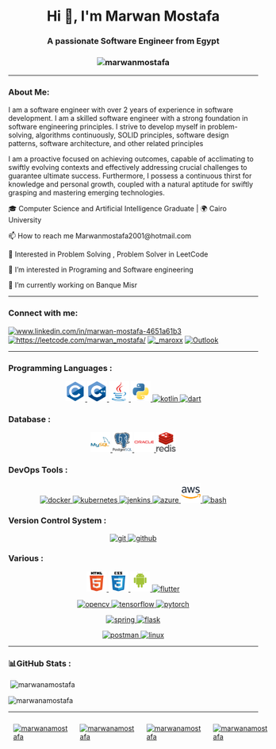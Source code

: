 <h1 align="center">Hi 👋, I'm Marwan Mostafa </h1>
<h3 align="center">A passionate Software Engineer from Egypt</h3>
<h3 align="center" > <img src="https://komarev.com/ghpvc/?username=marwanmostafa&label=Profile%20views&color=0e75b6&style=flat" alt="marwanmostafa" /> </h3>

---
### About Me:
<p>I am a software engineer with over 2 years of experience in software development. I am a skilled software engineer with a strong foundation in software engineering principles. I strive to develop myself in problem-solving, algorithms continuously, SOLID principles, software design patterns, software architecture, and other related principles</p>
<p>I am a proactive focused on achieving outcomes, capable of acclimating to swiftly evolving contexts and effectively addressing crucial challenges to guarantee ultimate success. Furthermore, I possess a continuous thirst for knowledge and personal growth, coupled with a natural aptitude for swiftly grasping and mastering emerging technologies.</p>
<p>🎓 Computer Science and Artificial Intelligence Graduate | 🌍 Cairo University</p>
<p>📫 How to reach me Marwanmostafa2001@hotmail.com</p>
<p>🧠 Interested in Problem Solving , Problem Solver in LeetCode</p>
<p>👀 I’m interested in Programing and Software engineering</p>
<p>🔭 I’m currently working on Banque Misr</p>


---

### Connect with me:

<p align="left">
  <a href="https://www.linkedin.com/in/marwan-mostafa-4651a61b3" target="blank"><img align="center" src="https://raw.githubusercontent.com/rahuldkjain/github-profile-readme-generator/master/src/images/icons/Social/linked-in-alt.svg" alt="www.linkedin.com/in/marwan-mostafa-4651a61b3" height="30" width="40" /></a>
  <a href="https://leetcode.com/Marwan_Mostafa/" target="blank"><img align="center" src="https://raw.githubusercontent.com/rahuldkjain/github-profile-readme-generator/master/src/images/icons/Social/leet-code.svg" alt="https://leetcode.com/marwan_mostafa/" height="30" width="40" /></a>
  <a href="https://twitter.com/_maroxx" target="blank"><img align="center" src="https://raw.githubusercontent.com/rahuldkjain/github-profile-readme-generator/master/src/images/icons/Social/twitter.svg" alt="_maroxx" height="30" width="40" /></a>
  <a href="mailto:marwanmostafa2001@hotmail.com"><img align="center" src="https://img.shields.io/badge/Outlook-0078D4?style=flat&logo=microsoft-outlook&logoColor=white" alt="Outlook" /></a>
</p>

---
### Programming Languages :
<p align="center">
  <a href="https://www.cprogramming.com/" target="_blank" rel="noreferrer">
    <img src="https://raw.githubusercontent.com/devicons/devicon/master/icons/c/c-original.svg" alt="c" width="40" height="40"/>
  </a>
  <a href="https://www.w3schools.com/cpp/" target="_blank" rel="noreferrer">
    <img src="https://raw.githubusercontent.com/devicons/devicon/master/icons/cplusplus/cplusplus-original.svg" alt="cplusplus" width="40" height="40"/>
  </a>
  <a href="https://www.java.com" target="_blank" rel="noreferrer">
    <img src="https://raw.githubusercontent.com/devicons/devicon/master/icons/java/java-original.svg" alt="java" width="40" height="40"/>
  </a>
  <a href="https://www.python.org" target="_blank" rel="noreferrer">
    <img src="https://raw.githubusercontent.com/devicons/devicon/master/icons/python/python-original.svg" alt="python" width="40" height="40"/>
  </a>
 <a href="https://kotlinlang.org" target="_blank" rel="noreferrer">
    <img src="https://www.vectorlogo.zone/logos/kotlinlang/kotlinlang-icon.svg" alt="kotlin" width="40" height="40"/>
  </a>
<a href="https://dart.dev" target="_blank" rel="noreferrer">
    <img src="https://www.vectorlogo.zone/logos/dartlang/dartlang-icon.svg" alt="dart" width="40" height="40"/>
  </a>
</p>

### Database :
<p align="center">
  <a href="https://www.mysql.com/" target="_blank" rel="noreferrer">
    <img src="https://raw.githubusercontent.com/devicons/devicon/master/icons/mysql/mysql-original-wordmark.svg" alt="mysql" width="40" height="40"/>
  </a>
  <a href="https://www.postgresql.org" target="_blank" rel="noreferrer">
    <img src="https://raw.githubusercontent.com/devicons/devicon/master/icons/postgresql/postgresql-original-wordmark.svg" alt="postgresql" width="40" height="40"/>
  </a>
  <a href="https://www.oracle.com/" target="_blank" rel="noreferrer">
    <img src="https://raw.githubusercontent.com/devicons/devicon/master/icons/oracle/oracle-original.svg" alt="oracle" width="40" height="40"/>
  </a>
  <a href="https://redis.io" target="_blank" rel="noreferrer">
    <img src="https://raw.githubusercontent.com/devicons/devicon/master/icons/redis/redis-original-wordmark.svg" alt="redis" width="40" height="40"/>
  </a>
</p>



### DevOps Tools :
<p align="center">
<a href="https://www.vectorlogo.zone/logos/docker/docker-official.svg" target="_blank" rel="noreferrer">
    <img src="https://www.vectorlogo.zone/logos/docker/docker-official.svg" alt="docker" width="40" height="40"/>
  </a>

  <a href="https://kubernetes.io" target="_blank" rel="noreferrer">
    <img src="https://www.vectorlogo.zone/logos/kubernetes/kubernetes-icon.svg" alt="kubernetes" width="40" height="40"/>
  </a>
  <a href="https://www.jenkins.io" target="_blank" rel="noreferrer">
    <img src="https://www.vectorlogo.zone/logos/jenkins/jenkins-icon.svg" alt="jenkins" width="40" height="40"/>
  </a>
  <a href="https://azure.microsoft.com/en-in/" target="_blank" rel="noreferrer">
    <img src="https://www.vectorlogo.zone/logos/microsoft_azure/microsoft_azure-icon.svg" alt="azure" width="40" height="40"/>
  </a>
  <a href="https://aws.amazon.com" target="_blank" rel="noreferrer">
    <img src="https://raw.githubusercontent.com/devicons/devicon/master/icons/amazonwebservices/amazonwebservices-original-wordmark.svg" alt="aws" width="40" height="40"/>
  </a>
  <a href="https://www.gnu.org/software/bash/" target="_blank" rel="noreferrer">
    <img src="https://www.vectorlogo.zone/logos/gnu_bash/gnu_bash-icon.svg" alt="bash" width="40" height="40"/>
  </a>
</p>

### Version Control System :
<p align="center">
  <a href="https://git-scm.com/" target="_blank" rel="noreferrer">
    <img src="https://www.vectorlogo.zone/logos/git-scm/git-scm-icon.svg" alt="git" width="40" height="40"/>
  </a>
  <a href="https://github.com/" target="_blank" rel="noreferrer">
    <img src="https://www.vectorlogo.zone/logos/github/github-icon.svg" alt="github" width="40" height="40"/>
  </a>
</p>

### Various :
<p align="center">
  <a href="https://www.w3.org/html/" target="_blank" rel="noreferrer">
    <img src="https://raw.githubusercontent.com/devicons/devicon/master/icons/html5/html5-original-wordmark.svg" alt="html5" width="40" height="40"/>
  </a>
  <a href="https://www.w3schools.com/css/" target="_blank" rel="noreferrer">
    <img src="https://raw.githubusercontent.com/devicons/devicon/master/icons/css3/css3-original-wordmark.svg" alt="css3" width="40" height="40"/>
  </a>
  <a href="https://developer.android.com" target="_blank" rel="noreferrer">
    <img src="https://raw.githubusercontent.com/devicons/devicon/master/icons/android/android-original-wordmark.svg" alt="android" width="40" height="40"/>
  </a>
<a href="https://flutter.dev" target="_blank" rel="noreferrer">
    <img src="https://www.vectorlogo.zone/logos/flutterio/flutterio-icon.svg" alt="flutter" width="40" height="40"/>
  </a>
</p>

<p align="center">
  <a href="https://opencv.org/" target="_blank" rel="noreferrer">
    <img src="https://www.vectorlogo.zone/logos/opencv/opencv-icon.svg" alt="opencv" width="40" height="40"/>
  </a>
  <a href="https://www.tensorflow.org" target="_blank" rel="noreferrer">
    <img src="https://www.vectorlogo.zone/logos/tensorflow/tensorflow-icon.svg" alt="tensorflow" width="40" height="40"/>
  </a>
  <a href="https://pytorch.org/" target="_blank" rel="noreferrer">
    <img src="https://www.vectorlogo.zone/logos/pytorch/pytorch-icon.svg" alt="pytorch" width="40" height="40"/>
  </a>
</p>

<p align="center">
 <a href="https://spring.io/" target="_blank" rel="noreferrer">
    <img src="https://www.vectorlogo.zone/logos/springio/springio-icon.svg" alt="spring" width="40" height="40"/>
  </a>

  <a href="https://flask.palletsprojects.com/" target="_blank" rel="noreferrer">
    <img src="https://www.vectorlogo.zone/logos/pocoo_flask/pocoo_flask-icon.svg" alt="flask" width="40" height="40"/>
  </a>

</p>    
<p align="center">
  <a href="https://www.postman.com" target="_blank" rel="noreferrer">
    <img src="https://www.vectorlogo.zone/logos/getpostman/getpostman-icon.svg" alt="postman" width="40" height="40"/>
  </a>
  <a href="https://www.vectorlogo.zone/logos/linux/linux-icon.svg" target="_blank" rel="noreferrer">
    <img src="https://www.vectorlogo.zone/logos/linux/linux-icon.svg" alt="linux" width="40" height="40"/>
  </a>

</p>

---

### 📊GitHub Stats :
<p>&nbsp;<img align="center" src="https://github-readme-stats.vercel.app/api?username=marwanamostafa&show_icons=true&locale=en" alt="marwanamostafa" /></p>

<p><img align="center" src="https://github-readme-streak-stats.herokuapp.com/?user=marwanamostafa&" alt="marwanamostafa" /></p>

---

<div style="display: flex; flex-direction: row;">
  <div style="flex: 1; padding: 10px;">
    <a href="https://github.com/ryo-ma/github-profile-trophy">
      <img src="https://github-profile-trophy.vercel.app/?username=marwanamostafa&title=Commit" alt="marwanamostafa" width="400" height="150" />
    </a>
  </div>

  <div style="flex: 1; padding: 10px;">
    <a href="https://github.com/ryo-ma/github-profile-trophy">
      <img src="https://github-profile-trophy.vercel.app/?username=marwanamostafa&title=Repositories" alt="marwanamostafa" width="400" height="150" />
    </a>
  </div>

  <div style="flex: 1; padding: 10px;">
    <a href="https://github.com/ryo-ma/github-profile-trophy">
      <img src="https://github-profile-trophy.vercel.app/?username=marwanamostafa&title=Followers" alt="marwanamostafa" width="400" height="150" />
    </a>
  </div>

  <div style="flex: 1; padding: 10px;">
    <a href="https://github.com/ryo-ma/github-profile-trophy">
      <img src="https://github-profile-trophy.vercel.app/?username=marwanamostafa&title=Stars" alt="marwanamostafa" width="1200" height="150" />
    </a>
  </div>
</div>
